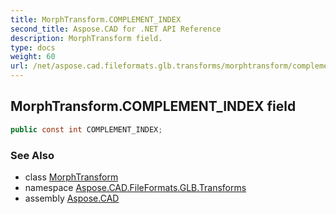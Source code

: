 ```yaml
---
title: MorphTransform.COMPLEMENT_INDEX
second_title: Aspose.CAD for .NET API Reference
description: MorphTransform field. 
type: docs
weight: 60
url: /net/aspose.cad.fileformats.glb.transforms/morphtransform/complement_index/
---
```

## MorphTransform.COMPLEMENT_INDEX field

```csharp
public const int COMPLEMENT_INDEX;
```

### See Also

* class [MorphTransform](../)
* namespace [Aspose.CAD.FileFormats.GLB.Transforms](../../morphtransform/)
* assembly [Aspose.CAD](../../../)


